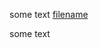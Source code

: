 some text
[filename](commands/finder.md ':include')

some text
<!--
# File

[filename](pages/git.md ':include')

# File

[filename](pages/nide.md ':include')

# File

[filename](pages/nvm.md ':include')

# File

[filename](pages/python.md ':include')

# File

[filename](pages/ssh.md ':include') -->